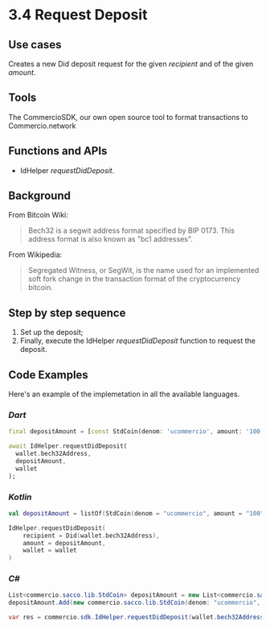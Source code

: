 # 3.4 Request Deposit

## Use cases

Creates a new Did deposit request for the given _recipient_ and of the given _amount_.

## Tools

The CommercioSDK, our own open source tool to format transactions to Commercio.network

## Functions and APIs

- IdHelper _requestDidDeposit_.

## Background

From Bitcoin Wiki:
> Bech32 is a segwit address format specified by BIP 0173. This address format is also known as "bc1 addresses".

From Wikipedia:
> Segregated Witness, or SegWit, is the name used for an implemented soft fork change in the transaction format of the cryptocurrency bitcoin.

## Step by step sequence

1. Set up the deposit;
2. Finally, execute the IdHelper _requestDidDeposit_ function to request the deposit.

## Code Examples

Here's an example of the implemetation in all the available languages.

### _Dart_

```dart
final depositAmount = [const StdCoin(denom: 'ucommercio', amount: '100')];

await IdHelper.requestDidDeposit(
  wallet.bech32Address,
  depositAmount,
  wallet
);
```

### _Kotlin_

```kotlin
val depositAmount = listOf(StdCoin(denom = "ucommercio", amount = "100"))

IdHelper.requestDidDeposit(
    recipient = Did(wallet.bech32Address),
    amount = depositAmount,
    wallet = wallet
)
```

### _C#_

```csharp
List<commercio.sacco.lib.StdCoin> depositAmount = new List<commercio.sacco.lib.StdCoin>();
depositAmount.Add(new commercio.sacco.lib.StdCoin(denom: "ucommercio", amount: "100"));

var res = commercio.sdk.IdHelper.requestDidDeposit(wallet.bech32Address, depositAmount, wallet);
```
